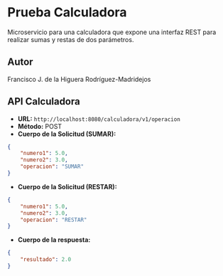 # Prueba Calculadora

Microservicio para una calculadora que expone una interfaz REST para realizar sumas y restas de dos parámetros.

## Autor

Francisco J. de la Higuera Rodríguez-Madridejos

## API Calculadora

- **URL:** `http://localhost:8080/calculadora/v1/operacion`
- **Método:** POST
- **Cuerpo de la Solicitud (SUMAR):**

```json
{
    "numero1": 5.0,
    "numero2": 3.0,
    "operacion": "SUMAR"
}

```

- **Cuerpo de la Solicitud (RESTAR):**

```json
{
    "numero1": 5.0,
    "numero2": 3.0,
    "operacion": "RESTAR"
}

```

- **Cuerpo de la respuesta:**

```json
{
    "resultado": 2.0
}

```




